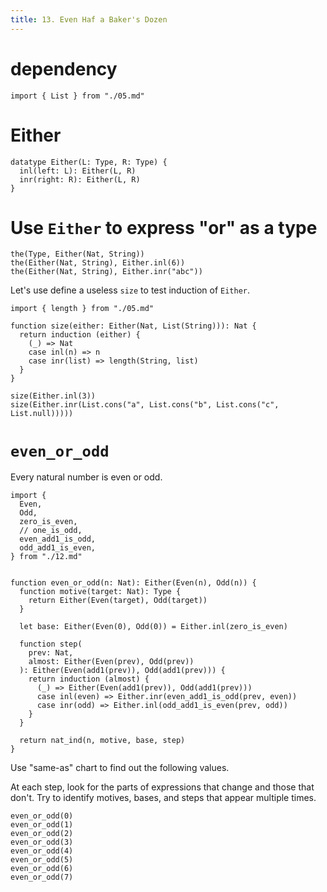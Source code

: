 ```yaml
---
title: 13. Even Haf a Baker's Dozen
---
```


# dependency

``` cicada
import { List } from "./05.md"
```

# Either

``` cicada
datatype Either(L: Type, R: Type) {
  inl(left: L): Either(L, R)
  inr(right: R): Either(L, R)
}
```

# Use `Either` to express "or" as a type

``` cicada
the(Type, Either(Nat, String))
the(Either(Nat, String), Either.inl(6))
the(Either(Nat, String), Either.inr("abc"))
```

Let's use define a useless `size` to test induction of `Either`.

``` cicada
import { length } from "./05.md"

function size(either: Either(Nat, List(String))): Nat {
  return induction (either) {
    (_) => Nat
    case inl(n) => n
    case inr(list) => length(String, list)
  }
}

size(Either.inl(3))
size(Either.inr(List.cons("a", List.cons("b", List.cons("c", List.null)))))
```

# `even_or_odd`

Every natural number is even or odd.

``` cicada
import {
  Even,
  Odd,
  zero_is_even,
  // one_is_odd,
  even_add1_is_odd,
  odd_add1_is_even,
} from "./12.md"


function even_or_odd(n: Nat): Either(Even(n), Odd(n)) {
  function motive(target: Nat): Type {
    return Either(Even(target), Odd(target))
  }

  let base: Either(Even(0), Odd(0)) = Either.inl(zero_is_even)

  function step(
    prev: Nat,
    almost: Either(Even(prev), Odd(prev))
  ): Either(Even(add1(prev)), Odd(add1(prev))) {
    return induction (almost) {
      (_) => Either(Even(add1(prev)), Odd(add1(prev)))
      case inl(even) => Either.inr(even_add1_is_odd(prev, even))
      case inr(odd) => Either.inl(odd_add1_is_even(prev, odd))
    }
  }

  return nat_ind(n, motive, base, step)
}
```

Use "same-as" chart to find out the following values.

At each step, look for the parts of expressions that change and those that don't.
Try to identify motives, bases, and steps that appear multiple times.

``` cicada
even_or_odd(0)
even_or_odd(1)
even_or_odd(2)
even_or_odd(3)
even_or_odd(4)
even_or_odd(5)
even_or_odd(6)
even_or_odd(7)
```
